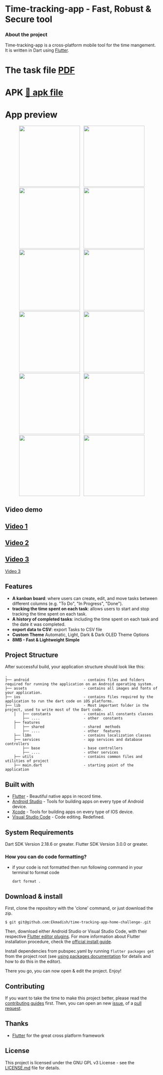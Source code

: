 # Time-tracking-app - Fast, Robust & Secure tool
### About the project

Time-tracking-app is a cross-platform mobile tool for the time mangement. It is written in Dart using [Flutter](https://flutter.io).

# The task file [PDF](file/Take-Home_Challenge_for_Flutter_Mobile_Developer.pdf "PDF")
# APK [🔗 apk file](file/release/app-release.apk "APK")
# App preview

<p align="center">
  <img src="file/screenshots/1.jpg" width="200" hspace="4">
  <img src="file/screenshots/2.jpg" width="200" hspace="4">
  <img src="file/screenshots/3.jpg" width="200" hspace="4">
  <img src="file/screenshots/4.jpg" width="200" hspace="4">
  <img src="file/screenshots/5.jpg" width="200" hspace="4">
  <img src="file/screenshots/6.jpg" width="200" hspace="4">
  <img src="file/screenshots/7.jpg" width="200" hspace="4">
  <img src="file/screenshots/8.jpg" width="200" hspace="4">
  <img src="file/screenshots/9.jpg" width="200" hspace="4">
  <img src="file/screenshots/10.jpg" width="200" hspace="4">
  <img src="file/screenshots/11.jpg" width="200" hspace="4">
  <img src="file/screenshots/12.jpg" width="200" hspace="4">
</p>

 
## Video demo
 
<a href="https://user-images.githubusercontent.com/44582949/214555731-a6df56c5-fe0e-4721-9b33-eab956e0f6b1.mp4">Video 1</a>
------------------------------------
<a href="https://user-images.githubusercontent.com/44582949/214555744-34304953-bbe1-430b-b32c-29b81212c3a1.mp4">Video 2</a>
------------------------------------
<a href="https://user-images.githubusercontent.com/44582949/214555768-1f43125e-5af1-4c9e-b65c-95607e0d7e14.mp4">Video 3</a>
------------------------------------
<a href="https://user-images.githubusercontent.com/44582949/214569651-3b01bc50-8026-4d3a-bc74-584cec9e21c5.mp4">Video 3</a>


## Features

- **A kanban board**:  where users can create, edit, and move tasks between
different columns (e.g. "To Do", "In Progress", "Done").
- **tracking the time spent on each task**: allows users to start and stop tracking the time spent on each task.
- **A history of completed tasks**:  including the time spent on each task and the date it was completed.
- **export data to CSV**: export Tasks to CSV file
- **Custom Theme** Automatic, Light, Dark & Dark OLED Theme Options 
- **8MB - Fast & Lightweight Simple**


## Project Structure

After successful build, your application structure should look like this:

```
.
├── android                         - contains files and folders required for running the application on an Android operating system.
├── assets                          - contains all images and fonts of your application.
├── ios                             - contains files required by the application to run the dart code on iOS platforms.
├── lib                             - Most important folder in the project, used to write most of the Dart code.
    │   ├── constants               - contains all constants classes    
        ├── ....                    - other  constants 
    ├── features
    │   ├── shared                  - shared  methods 
        ├── ....                    - other  features 
    ├── l10n                        - contains localization classes
    ├── services                    - app services and database controllers
        ├── base                    - base controllers
        ├── ....                    - other services        
    ├── utils                       - contains common files and utilities of project
    ├── main.dart                   - starting point of the application

```

## Built with

- [Flutter](https://flutter.dev/) - Beautiful native apps in record time.
- [Android Studio](https://developer.android.com/studio/index.html/) - Tools for building apps on every type of Android device.
- [Xcode](https://developer.apple.com/xcode/) - Tools for building apps on every type of IOS device.
- [Visual Studio Code](https://code.visualstudio.com/) - Code editing. Redefined.

## System Requirements

Dart SDK Version 2.18.6 or greater.
Flutter SDK Version 3.0.0 or greater.

### How you can do code formatting?

- if your code is not formatted then run following command in your terminal to format code
  ```
  dart format .
  ```
## Download & install

First, clone the repository with the 'clone' command, or just download the zip.

```
$ git git@github.com:Ekmadish/time-tracking-app-home-challenge-.git
```

Then, download either Android Studio or Visual Studio Code, with their respective [Flutter editor plugins](https://flutter.io/get-started/editor/). For more information about Flutter installation procedure, check the [official install guide](https://flutter.io/get-started/install/).

Install dependencies from pubspec.yaml by running `flutter packages get` from the project root (see [using packages documentation](https://flutter.io/using-packages/#adding-a-package-dependency-to-an-app) for details and how to do this in the editor).

There you go, you can now open & edit the project. Enjoy!

## Contributing

If you want to take the time to make this project better, please read the [contributing guides](https://github.com/Ekmadish/home-challenge-time-tracking-app-/blob/master/CONTRIBUTING.md) first. Then, you can open an new [issue](https://github.com/Ekmadish/home-challenge-time-tracking-app-/issues/new), of a [pull request](https://github.com/Ekmadish/home-challenge-time-tracking-app-/compare).

## Thanks

- [Flutter](https://flutter.dev) for the great cross platform framework

## License

This project is licensed under the GNU GPL v3 License - see the [LICENSE.md](LICENSE) file for details.
